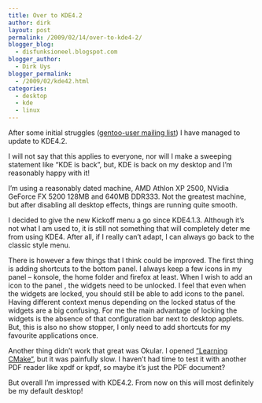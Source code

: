 ```yaml
---
title: Over to KDE4.2
author: dirk
layout: post
permalink: /2009/02/14/over-to-kde4-2/
blogger_blog:
  - disfunksioneel.blogspot.com
blogger_author:
  - Dirk Uys
blogger_permalink:
  - /2009/02/kde42.html
categories:
  - desktop
  - kde
  - linux
---
```

After some initial <span>struggles</span> ([<span>gentoo</span>-user mailing list][1]) I have managed to update to <span>KDE</span>4.2.

I will not say that this applies to everyone, nor will I make a sweeping statement like &#8220;<span>KDE</span> is back&#8221;, but, <span>KDE</span> is back on my desktop and I&#8217;m <span>reasonably</span> happy with it!

I&#8217;m using a <span>reasonably</span> dated machine, <span>AMD</span> <span>Athlon</span> <span>XP</span> 2500, <span>NVidia</span> <span>GeForce</span> <span>FX</span> 5200 128MB and 640MB <span>DDR</span>333. Not the greatest machine, but after disabling all desktop effects, things are running quite smooth.

I decided to give the new Kickoff menu a go since KDE4.1.3. Although it&#8217;s not what I am used to, it is still not something that will completely deter me from using <span>KDE</span>4. After all, if I really can&#8217;t adapt, I can always go back to the classic style menu.

There is however a few things that I think could be improved. The first thing is adding shortcuts to the bottom panel. I always keep a few icons in my panel &#8211; <span>konsole</span>, the home folder and <span>firefox</span> at least. When I wish to add an icon to the panel , the widgets need to be unlocked. I feel that even when the widgets are locked, you should still be able to add icons to the panel. Having different context menus depending on the locked status of the widgets are a big confusing. For me the main advantage of locking the widgets is the absence of that configuration bar next to desktop applets. But, this is also no show stopper, I only need to add <span>shortcuts</span> for my favourite applications once.

Another thing didn&#8217;t work that great was <span>Okular</span>. I opened [&#8220;Learning <span>CMake</span>&#8220;][2], but it was painfully slow. I haven&#8217;t had time to test it with another <span>PDF</span> reader like <span>xpdf</span> or <span>kpdf</span>, so maybe it&#8217;s just the <span>PDF</span> document?

But overall I&#8217;m impressed with <span>KDE</span>4.2. From now on this will most <span>definitely</span> be my default desktop!

 [1]: http://www.gossamer-threads.com/lists/gentoo/user/181090
 [2]: http://www.elpauer.org/stuff/learning_cmake.pdf
